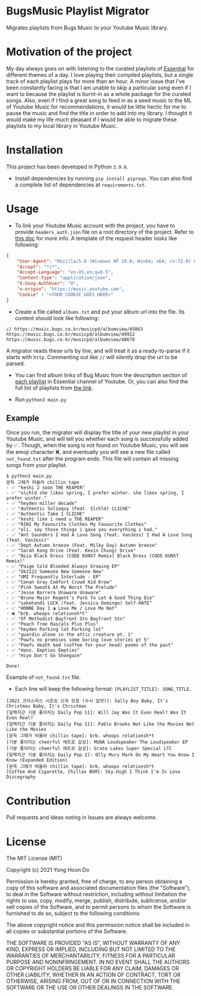 # BugsMusic Playlist Migrator

Migrates playlists from Bugs Music to your Youtube Music library.

# Motivation of the project

My day always goes on with listening to the curated playlists of [Essential](https://www.youtube.com/c/essentialme) for different themes of a day. I love playing their compiled playlists, but a single track of each playlist plays for more than an hour. A minor issue that I've been constantly facing is that I am unable to skip a particular song even if I want to because the playlist is burnt-in as a whole package for the curated songs. Also, even if I find a great song to feed in as a seed music to the ML of Youtube Music for recommendations, it would be little hectic for me to pause the music and find the title in order to add into my library. I thought it would make my life much pleasant if I would be able to migrate these playlists to my local library in Youtube Music.

# Installation

This project has been developed in Python `3.9.6`.

* Install dependencies by running `pip install pipreqs`. You can also find a complete list of dependencies at `requirements.txt`.


# Usage

* To link your Youtube Music account with the project, you have to provide `headers_auth.json` file on a root directory of the project. Refer to [this doc](https://ytmusicapi.readthedocs.io/en/latest/setup.html#authenticated-requests) for more info. A template of the request header looks like following:

```json
{
    "User-Agent": "Mozilla/5.0 (Windows NT 10.0; Win64; x64; rv:72.0) Gecko/20100101 Firefox/72.0",
    "Accept": "*/*",
    "Accept-Language": "en-US,en;q=0.5",
    "Content-Type": "application/json",
    "X-Goog-AuthUser": "0",
    "x-origin": "https://music.youtube.com",
    "Cookie" : "<YOUR COOKIE GOES HERE>"
}
```

* Create a file called `albums.txt` and put your album url into the file. Its content should look like following:

```
// https://music.bugs.co.kr/musicpd/albumview/45863
https://music.bugs.co.kr/musicpd/albumview/49912
https://music.bugs.co.kr/musicpd/albumview/48678
```

A migrator reads these urls by line, and will treat it as a ready-to-parse if it starts with `http`. Commenting out like `//` will silently drop the url to be parsed.

* You can find album links of Bug Music from the description section of [each playlist](https://www.youtube.com/watch?v=z060aThI9qM) in Essential channel of Youtube. Or, you can also find the full list of playlists from [the link](https://music.bugs.co.kr/musicpd/).

* Run `python3 main.py`


## Example

Once you run, the migrator will display the title of your new playlist in your Youtube Music, and will tell you whether each song is successfully added by ✅. Though, when the song is not found on Youtube Music, you will see the emoji character ❌, and eventually you will see a new file called `not_found.txt` after the program ends. This file will contain all missing songs from your playlist.

```
$ python3 main.py
문득 그때가 떠올라 chillin tape
- ✅ "keshi 2 soon THE REAPER"
- ✅ "slchld she likes spring, I prefer winter. she likes spring, I prefer winter."
- ✅ "heyden miller decade"
- ✅ "Authentic Solioquy (Feat. Slchld) CLICHE"
- ✅ "Authentic Take 1 CLICHE"
- ✅ "keshi like i need u THE REAPER"
- ✅ "RINI My Favourite Clothes My Favourite Clothes"
- ✅ "eli. say those things i gave you everything i had."
- ✅ "Ant Saunders I Had A Love Song (feat. VanJess) I Had A Love Song (feat. VanJess)"
- ✅ "Dept Autumn breeze (Feat. Milky Day) Autumn breeze"
- ✅ "Sarah Kang Drive (Feat. Kevin Chung) Drive"
- ✅ "Niia Black Dress (CODE KUNST Remix) Black Dress (CODE KUNST Remix)"
- ✅ "Paige Cold Blooded Always Growing EP"
- ✅ "Ok2222 Someone New Someone New"
- ✅ "UMI Frequently Interlude - EP"
- ✅ "Conan Gray Comfort Crowd Kid Krow"
- ✅ "Pink Sweat$ At My Worst The Prelude"
- ✅ "Jesse Barrera Unaware Unaware"
- ✅ "Bruno Major Regent’s Park To Let A Good Thing Die"
- ✅ "sakehands LUCK (feat. Jessica Domingo) Self-HATE"
- ✅ "HONNE Day 1 ◑ Love Me / Love Me Not"
- ❌ "brb. whoops relationsh*t"
- ✅ "Of Methodist Bayfront Stn Bayfront Stn"
- ✅ "Peach Tree Rascals Plus Plus"
- ✅ "heyden Parking lot Parking lot"
- ✅ "guardin alone in the attic creature pt. 1"
- ✅ "Powfu no promises some boring love stories pt 5"
- ✅ "Powfu death bed (coffee for your head) poems of the past"
- ✅ "Hans. Empties Empties"
- ✅ "Hiyo Don't Go Shoegaze"

Done!
```

Example of `not_found.txt` file.

* Each line will keep the following format: `[PLAYLIST_TITLE]: SONG_TITLE`.

```
[2021 크리스마스 시즌송 신곡 모음 (수시 업뎃)]: Sally Boy Baby, It's Christmas Baby, It's Christmas
[달짝지근 기분 좋아지는 Daily Pop 11]: Will Jay Was It Even Real? Was It Even Real?
[달짝지근 기분 좋아지는 Daily Pop 11]: Pablo Brooks Not Like the Movies Not Like the Movies
[문득 그때가 떠올라 chillin tape]: brb. whoops relationsh*t
[기분 좋아지는 cheerful 레트로 감성]: MUNA Loudspeaker The Loudspeaker EP
[기분 좋아지는 cheerful 레트로 감성]: Grate Lakes Super Special LTC
[달짝지근 기분 좋아지는 Daily Pop 2]: Olly Murs Mark On My Heart You Know I Know (Expanded Edition)
[문득 그때가 떠올라 chillin tape]: brb. whoops relationsh*t
[Coffee And Cigarette, Chillax BGM]: Sky.High I Think I'm In Love Discography
```

# Contribution

Pull requests and ideas noting in Issues are always welcome.

# License

The MIT License (MIT)

Copyright (c) 2021 Yong Hoon Do

Permission is hereby granted, free of charge, to any person obtaining a copy
of this software and associated documentation files (the "Software"), to deal
in the Software without restriction, including without limitation the rights
to use, copy, modify, merge, publish, distribute, sublicense, and/or sell
copies of the Software, and to permit persons to whom the Software is
furnished to do so, subject to the following conditions:

The above copyright notice and this permission notice shall be included in
all copies or substantial portions of the Software.

THE SOFTWARE IS PROVIDED "AS IS", WITHOUT WARRANTY OF ANY KIND, EXPRESS OR
IMPLIED, INCLUDING BUT NOT LIMITED TO THE WARRANTIES OF MERCHANTABILITY,
FITNESS FOR A PARTICULAR PURPOSE AND NONINFRINGEMENT. IN NO EVENT SHALL THE
AUTHORS OR COPYRIGHT HOLDERS BE LIABLE FOR ANY CLAIM, DAMAGES OR OTHER
LIABILITY, WHETHER IN AN ACTION OF CONTRACT, TORT OR OTHERWISE, ARISING FROM,
OUT OF OR IN CONNECTION WITH THE SOFTWARE OR THE USE OR OTHER DEALINGS IN
THE SOFTWARE.
